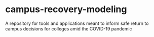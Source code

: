 # campus-recovery-modeling
A repository for tools and applications meant to inform safe return to campus decisions for colleges amid the COVID-19 pandemic

